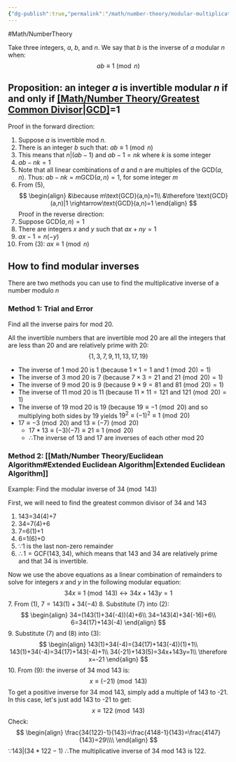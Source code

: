 ```yaml
---
{"dg-publish":true,"permalink":"/math/number-theory/modular-multiplicative-inverse/"}
---
```



#Math/NumberTheory 

Take three integers, $a$, $b$, and $n$. We say that $b$ is the inverse of $a$ modular $n$ when:
$$ab\equiv1\pmod{n}$$
## Proposition: an integer $a$ is invertible modular $n$ if and only if [[Math/Number Theory/Greatest Common Divisor\|GCD]]($a,n$)=1

Proof in the forward direction:
1. Suppose $a$ is invertible mod $n$.
2. There is an integer $b$ such that: $ab\equiv1\pmod{n}$
3. This means that $n|(ab-1)$ and $ab-1=nk$ where $k$ is some integer
4. $ab-nk=1$
5. Note that all linear combinations of $a$ and $n$ are multiples of the GCD($a,n$). Thus: $ab-nk=m\text{GCD}(a,n)=1$, for some integer $m$
6. From (5), 
$$
\begin{align}
&\because m\text{GCD}(a,n)=1\\
&\therefore \text{GCD}(a,n)|1 \rightarrow\text{GCD}(a,n)=1
\end{align}
$$
Proof in the reverse direction:
1. Suppose GCD$(a,n)=1$
2. There are integers $x$ and $y$ such that $ax+ny=1$
3. $ax-1=n(-y)$
4. From (3): $ax\equiv1\pmod{n}$

## How to find modular inverses

There are two methods you can use to find the multiplicative inverse of a number modulo $n$

### Method 1: Trial and Error

Find all the inverse pairs for mod 20.

All the invertible numbers that are invertible mod 20 are all the integers that are less than 20 and are relatively prime with 20:
$$
\{1,3,7,9,11,13,17,19\}
$$
- The inverse of 1 mod 20 is 1 (because $1\times1=1$ and $1\pmod{20}=1$)
- The inverse of 3 mod 20 is 7 (because $7\times3=21$ and $21\pmod{20}=1$)
- The inverse of 9 mod 20 is 9 (because $9\times9=81$ and $81\pmod{20}=1$)
- The inverse of 11 mod 20 is 11 (because $11\times11=121$ and $121\pmod{20}=1$)
- The inverse of 19 mod 20 is 19 (because $19\equiv-1\pmod{20}$ and so multiplying both sides by 19 yields $19^2\equiv(-1)^2\equiv1\pmod{20}$
- $17\equiv-3\pmod{20}$ and $13\equiv(-7)\pmod{20}$
	- $17*13\equiv(-3)(-7)\equiv21\equiv1\pmod{20}$
	- $\therefore$The inverse of 13 and 17 are inverses of each other mod 20
### Method 2: [[Math/Number Theory/Euclidean Algorithm#Extended Euclidean Algorithm\|Extended Euclidean Algorithm]]

Example: Find the modular inverse of $34\pmod{143}$

First, we will need to find the greatest common divisor of 34 and 143

1. 143=34(4)+7
2. 34=7(4)+6
3. 7=6(1)+1
4. 6=1(6)+0
5. $\because1$ is the last non-zero remainder 
6. $\therefore1=\text{GCF}(143,34)$, which means that 143 and 34 are relatively prime and that 34 is invertible.

Now we use the above equations as a linear combination of remainders to solve for integers $x$ and $y$ in the following modular equation: 
$$34x\equiv1\pmod{143}\leftrightarrow34x+143y=1$$
7. From (1), $7=143(1)+34(-4)$
8. Substitute (7) into (2): 
$$
\begin{align}
34=(143(1)+34(-4))(4)+6\\
34=143(4)+34(-16)+6\\
6=34(17)+143(-4)
\end{align}
$$
9. Substitute (7) and (8) into (3):
$$
\begin{align}
143(1)+34(-4)=(34(17)+143(-4))(1)+1\\
143(1)+34(-4)=34(17)+143(-4)+1\\
34(-21)+143(5)=34x+143y=1\\
\therefore x=-21
\end{align}
$$
10. From (9): the inverse of 34 mod 143 is:
$$x\equiv(-21)\pmod{143}$$
To get a positive inverse for 34 mod 143, simply add a multiple of 143 to -21. In this case, let's just add 143 to -21 to get:
$$x\equiv122\pmod{143}$$
Check:
$$
\begin{align}
\frac{34(122)-1}{143}=\frac{4148-1}{143}=\frac{4147}{143}=29\\\\
\end{align}
$$
$\because143|(34*122-1)$
$\therefore$The multiplicative inverse of 34 mod 143 is 122.
